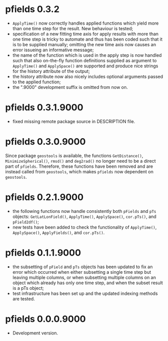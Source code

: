 # pfields 0.3.2

* `ApplyTime()` now correctly handles applied functions which yield more than
  one time step for the result. New behaviour is tested;
* specification of a new fitting time axis for apply results with more than one
  time step is tricky to automate and thus has been coded such that it is to be
  supplied manually; omitting the new time axis now causes an error issueing an
  informative message;
* the name of the function which is used in the apply step is now handled such
  that also on-the-fly function definitions supplied as argument to
  `ApplyTime()` and `ApplySpace()` are supported and produce nice strings for
  the history attribute of the output;
* the history attribute now also nicely includes optional arguments passed to
  the applied function;
* the ".9000" development suffix is omitted from now on.

# pfields 0.3.1.9000

* fixed missing remote package source in DESCRIPTION file.

# pfields 0.3.0.9000

Since package `geostools` is available, the functions `GetDistance()`,
`MinimizeSpherical()`, `rmsd()` and `deg2rad()` no longer need to be a direct
part of `pfields`. Therefore, these functions have been removed and are instead
called from `geostools`, which makes `pfields` now dependent on `geostools`.

# pfields 0.2.1.9000

* the following functions now handle consistently both `pFields` and `pTs`
  objects:
  `GetLatLonField()`, `ApplyTime()`, `ApplySpace()`, `cor.pTs()`, and
  `pField2df()`;
* new tests have been added to check the functionality of `ApplyTime()`,
  `ApplySpace()`, `ApplyFields()`, and `cor.pTs()`.

# pfields 0.1.1.9000

* the subsetting of `pField` and `pTs` objects has been updated to fix an error
  which occurred when either subsetting a single time step but leaving multiple
  columns, or when subsetting multiple columns on an object which already has only
  one time step, and when the subset result is a pTs object;
* test infrastructure has been set up and the updated indexing methods are
  tested.


# pfields 0.0.0.9000

* Development version.
